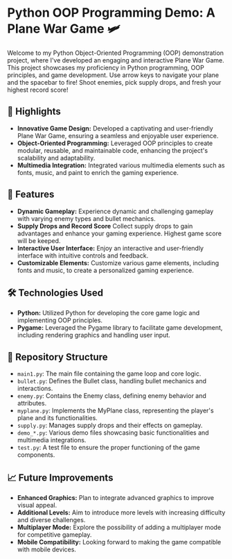 # Python OOP Programming Demo: A Plane War Game 🛩️

Welcome to my Python Object-Oriented Programming (OOP) demonstration project, where I've developed an engaging and interactive Plane War Game. This project showcases my proficiency in Python programming, OOP principles, and game development. Use arrow keys to navigate your plane and the spacebar to fire! Shoot enemies, pick supply drops, and fresh your highest record score!

## 🌟 Highlights
- **Innovative Game Design:** Developed a captivating and user-friendly Plane War Game, ensuring a seamless and enjoyable user experience.
- **Object-Oriented Programming:** Leveraged OOP principles to create modular, reusable, and maintainable code, enhancing the project's scalability and adaptability.
- **Multimedia Integration:** Integrated various multimedia elements such as fonts, music, and paint to enrich the gaming experience.

## 🚀 Features
- **Dynamic Gameplay:** Experience dynamic and challenging gameplay with varying enemy types and bullet mechanics.
- **Supply Drops and Record Score** Collect supply drops to gain advantages and enhance your gaming experience. Highest game score will be keeped.
- **Interactive User Interface:** Enjoy an interactive and user-friendly interface with intuitive controls and feedback.
- **Customizable Elements:** Customize various game elements, including fonts and music, to create a personalized gaming experience.

## 🛠️ Technologies Used
- **Python:** Utilized Python for developing the core game logic and implementing OOP principles.
- **Pygame:** Leveraged the Pygame library to facilitate game development, including rendering graphics and handling user input.

## 📁 Repository Structure
- `main1.py`: The main file containing the game loop and core logic.
- `bullet.py`: Defines the Bullet class, handling bullet mechanics and interactions.
- `enemy.py`: Contains the Enemy class, defining enemy behavior and attributes.
- `myplane.py`: Implements the MyPlane class, representing the player's plane and its functionalities.
- `supply.py`: Manages supply drops and their effects on gameplay.
- `demo_*.py`: Various demo files showcasing basic functionalities and multimedia integrations.
- `test.py`: A test file to ensure the proper functioning of the game components.


## 📈 Future Improvements
- **Enhanced Graphics:** Plan to integrate advanced graphics to improve visual appeal.
- **Additional Levels:** Aim to introduce more levels with increasing difficulty and diverse challenges.
- **Multiplayer Mode:** Explore the possibility of adding a multiplayer mode for competitive gameplay.
- **Mobile Compatibility:** Looking forward to making the game compatible with mobile devices.

